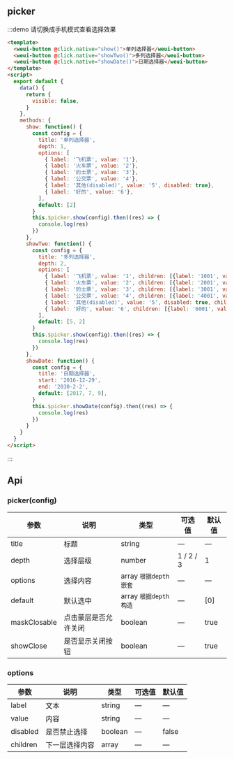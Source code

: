 ## picker

:::demo 请切换成手机模式查看选择效果

```html
<template>
  <weui-button @click.native="show()">单列选择器</weui-button>
  <weui-button @click.native="showTwo()">多列选择器</weui-button>
  <weui-button @click.native="showDate()">日期选择器</weui-button>
</template>
<script>
  export default {
    data() {
      return {
        visible: false,
      }
    },
    methods: {
      show: function() {
        const config = {
          title: '单列选择器',
          depth: 1,
          options: [
            { label: '飞机票', value: '1'},
            { label: '火车票', value: '2'},
            { label: '的士票', value: '3'},
            { label: '公交票', value: '4'},
            { label: '其他(disabled)', value: '5', disabled: true},
            { label: '好的', value: '6'},
          ],
          default: [2]
        }
        this.$picker.show(config).then((res) => {
          console.log(res)
        })
      },
      showTwo: function() {
        const config = {
          title: '多列选择器',
          depth: 2,
          options: [
            { label: '飞机票', value: '1', children: [{label: '1001', value: '1001'}, {label: '1002', value: '1002'}]},
            { label: '火车票', value: '2', children: [{label: '2001', value: '2001'}, {label: '2002', value: '2002'}]},
            { label: '的士票', value: '3', children: [{label: '3001', value: '3001'}, {label: '3002', value: '3002'}]},
            { label: '公交票', value: '4', children: [{label: '4001', value: '4001'}, {label: '4002', value: '4002'}]},
            { label: '其他(disabled)', value: '5', disabled: true, children: [{label: '5001', value: '5001'}, {label: '5002', value: '5002'}]},
            { label: '好的', value: '6', children: [{label: '6001', value: '6001'}, {label: '6002', value: '6002'}, {label: '6003', value: '6003'}]},
          ],
          default: [5, 2]
        }
        this.$picker.show(config).then((res) => {
          console.log(res)
        })
      },
      showDate: function() {
        const config = {
          title: '日期选择器',
          start: '2016-12-29',
          end: '2030-2-2',
          default: [2017, 7, 9],
        }
        this.$picker.showDate(config).then((res) => {
          console.log(res)
        })
      }
    }
  }
</script>
```

:::

## Api

### picker(config)

| 参数         | 说明                 | 类型                  | 可选值    | 默认值 |
| ------------ | -------------------- | --------------------- | --------- | ------ |
| title        | 标题                 | string                | —         | —      |
| depth        | 选择层级             | number                | 1 / 2 / 3 | 1      |
| options      | 选择内容             | array `根据depth嵌套` | —         | —      |
| default      | 默认选中             | array `根据depth构造` | —         | [0]    |
| maskClosable | 点击蒙层是否允许关闭 | boolean               | —         | true   |
| showClose    | 是否显示关闭按钮     | boolean               | —         | true   |

### options


| 参数     | 说明           | 类型    | 可选值 | 默认值 |
| -------- | -------------- | ------- | ------ | ------ |
| label    | 文本           | string  | —      | —      |
| value    | 内容           | string  | —      | —      |
| disabled | 是否禁止选择   | boolean | —      | false  |
| children | 下一层选择内容 | array   | —      | —      |